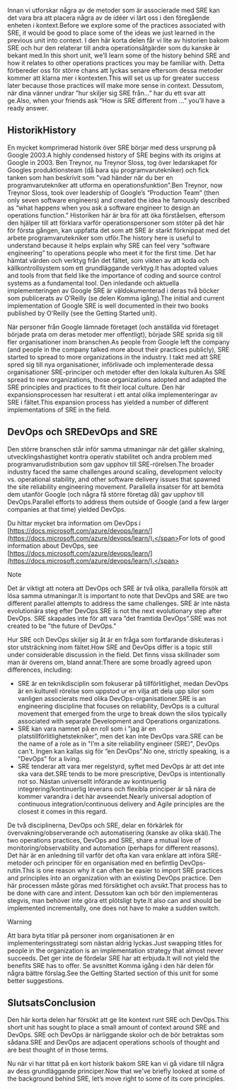 <span data-ttu-id="7bcfa-101">Innan vi utforskar några av de metoder som är associerade med SRE kan det vara bra att placera några av de idéer vi lärt oss i den föregående enheten i kontext.</span><span class="sxs-lookup"><span data-stu-id="7bcfa-101">Before we explore some of the practices associated with SRE, it would be good to place some of the ideas we just learned in the previous unit into context.</span></span> <span data-ttu-id="7bcfa-102">I den här korta delen får vi lite av historien bakom SRE och hur den relaterar till andra operationsåtgärder som du kanske är bekant med.</span><span class="sxs-lookup"><span data-stu-id="7bcfa-102">In this short unit, we’ll learn some of the history behind SRE and how it relates to other operations practices you may be familiar with.</span></span> <span data-ttu-id="7bcfa-103">Detta förbereder oss för större chans att lyckas senare eftersom dessa metoder kommer att klarna mer i kontexten.</span><span class="sxs-lookup"><span data-stu-id="7bcfa-103">This will set us up for greater success later because those practices will make more sense in context.</span></span> <span data-ttu-id="7bcfa-104">Dessutom, när dina vänner undrar ”hur skiljer sig SRE från...” har du ett svar att ge.</span><span class="sxs-lookup"><span data-stu-id="7bcfa-104">Also, when your friends ask “How is SRE different from ...” you’ll have a ready answer.</span></span>

## <a name="history"></a><span data-ttu-id="7bcfa-105">Historik</span><span class="sxs-lookup"><span data-stu-id="7bcfa-105">History</span></span>

<span data-ttu-id="7bcfa-106">En mycket komprimerad historik över SRE börjar med dess ursprung på Google 2003.</span><span class="sxs-lookup"><span data-stu-id="7bcfa-106">A highly condensed history of SRE begins with its origins at Google in 2003.</span></span> <span data-ttu-id="7bcfa-107">Ben Treynor, nu Treynor Sloss, tog över ledarskapet för Googles produktionsteam (då bara sju programvarutekniker) och fick tanken som han beskrivit som ”vad händer när du ber en programvarutekniker att utforma en operationsfunktion”.</span><span class="sxs-lookup"><span data-stu-id="7bcfa-107">Ben Treynor, now Treynor Sloss, took over leadership of Google’s “Production Team” (then only seven software engineers) and created the idea he famously described as “what happens when you ask a software engineer to design an operations function.”</span></span> <span data-ttu-id="7bcfa-108">Historiken här är bra för att öka förståelsen, eftersom den hjälper till att förklara varför operationspersoner som stöter på det här för första gången, kan uppfatta det som att SRE är starkt förknippat med det arbete programvarutekniker som utför.</span><span class="sxs-lookup"><span data-stu-id="7bcfa-108">The history here is useful to understand because it helps explain why SRE can feel very “software engineering” to operations people who meet it for the first time.</span></span> <span data-ttu-id="7bcfa-109">Det har hämtat värden och verktyg från det fältet, som vikten av att koda och källkontrollsystem som ett grundläggande verktyg.</span><span class="sxs-lookup"><span data-stu-id="7bcfa-109">It has adopted values and tools from that field like the importance of coding and source control systems as a fundamental tool.</span></span> <span data-ttu-id="7bcfa-110">Den inledande och aktuella implementeringen av Google SRE är väldokumenterad i deras två böcker som publicerats av O'Reilly (se delen Komma igång).</span><span class="sxs-lookup"><span data-stu-id="7bcfa-110">The initial and current implementation of Google SRE is well documented in their two books published by O'Reilly (see the Getting Started unit).</span></span>

<span data-ttu-id="7bcfa-111">När personer från Google lämnade företaget (och anställda vid företaget började prata om deras metoder mer offentligt), började SRE sprida sig till fler organisationer inom branschen.</span><span class="sxs-lookup"><span data-stu-id="7bcfa-111">As people from Google left the company (and people in the company talked more about their practices publicly), SRE started to spread to more organizations in the industry.</span></span> <span data-ttu-id="7bcfa-112">I takt med att SRE spred sig till nya organisationer, införlivade och implementerade dessa organisationer SRE-principer och metoder efter den lokala kulturen.</span><span class="sxs-lookup"><span data-stu-id="7bcfa-112">As SRE spread to new organizations, those organizations adopted and adapted the SRE principles and practices to fit their local culture.</span></span> <span data-ttu-id="7bcfa-113">Den här expansionsprocessen har resulterat i ett antal olika implementeringar av SRE i fältet.</span><span class="sxs-lookup"><span data-stu-id="7bcfa-113">This expansion process has yielded a number of different implementations of SRE in the field.</span></span> 

## <a name="devops-and-sre"></a><span data-ttu-id="7bcfa-114">DevOps och SRE</span><span class="sxs-lookup"><span data-stu-id="7bcfa-114">DevOps and SRE</span></span>

<span data-ttu-id="7bcfa-115">Den större branschen står inför samma utmaningar när det gäller skalning, utvecklingshastighet kontra operativ stabilitet och andra problem med programvarudistribution som gav upphov till SRE-rörelsen.</span><span class="sxs-lookup"><span data-stu-id="7bcfa-115">The broader industry faced the same challenges around scaling, development velocity vs. operational stability, and other software delivery issues that spawned the site reliability engineering movement.</span></span> <span data-ttu-id="7bcfa-116">Parallella insatser för att bemöta dem utanför Google (och några få större företag då) gav upphov till DevOps.</span><span class="sxs-lookup"><span data-stu-id="7bcfa-116">Parallel efforts to address them outside of Google (and a few larger companies at that time) yielded DevOps.</span></span> 

<span data-ttu-id="7bcfa-117">Du hittar mycket bra information om DevOps i [https://docs.microsoft.com/azure/devops/learn/](https://docs.microsoft.com/azure/devops/learn/).</span><span class="sxs-lookup"><span data-stu-id="7bcfa-117">For lots of good information about DevOps, see [https://docs.microsoft.com/azure/devops/learn/](https://docs.microsoft.com/azure/devops/learn/).</span></span>

> [!NOTE]
> <span data-ttu-id="7bcfa-118">Det är viktigt att notera att DevOps och SRE är två olika, parallella försök att lösa samma utmaningar.</span><span class="sxs-lookup"><span data-stu-id="7bcfa-118">It is important to note that DevOps and SRE are two different parallel attempts to address the same challenges.</span></span> <span data-ttu-id="7bcfa-119">SRE är inte nästa evolutionära steg efter DevOps.</span><span class="sxs-lookup"><span data-stu-id="7bcfa-119">SRE is not the next evolutionary step after DevOps.</span></span> <span data-ttu-id="7bcfa-120">SRE skapades inte för att vara ”det framtida DevOps”.</span><span class="sxs-lookup"><span data-stu-id="7bcfa-120">SRE was not created to be "the future of DevOps."</span></span>

<span data-ttu-id="7bcfa-121">Hur SRE och DevOps skiljer sig åt är en fråga som fortfarande diskuteras i stor utsträckning inom fältet.</span><span class="sxs-lookup"><span data-stu-id="7bcfa-121">How SRE and DevOps differ is a topic still under considerable discussion in the field.</span></span> <span data-ttu-id="7bcfa-122">Det finns vissa skillnader som man är överens om, bland annat:</span><span class="sxs-lookup"><span data-stu-id="7bcfa-122">There are some broadly agreed upon differences, including:</span></span>

- <span data-ttu-id="7bcfa-123">SRE är en teknikdisciplin som fokuserar på tillförlitlighet, medan DevOps är en kulturell rörelse som uppstod ur en vilja att dela upp silor som vanligen associerats med olika DevOps-organisationer.</span><span class="sxs-lookup"><span data-stu-id="7bcfa-123">SRE is an engineering discipline that focuses on reliability, DevOps is a cultural movement that emerged from the urge to break down the silos typically associated with separate Development and Operations organizations.</span></span>
- <span data-ttu-id="7bcfa-124">SRE kan vara namnet på en roll som i ”jag är en platstillförlitlighetstekniker”, men det kan inte DevOps vara.</span><span class="sxs-lookup"><span data-stu-id="7bcfa-124">SRE can be the name of a role as in "I’m a site reliability engineer (SRE)", DevOps can't.</span></span> <span data-ttu-id="7bcfa-125">Ingen kan kallas sig för ”en DevOps”.</span><span class="sxs-lookup"><span data-stu-id="7bcfa-125">No one, strictly speaking, is a "DevOps" for a living.</span></span>
- <span data-ttu-id="7bcfa-126">SRE tenderar att vara mer regelstyrd, syftet med DevOps är att det inte ska vara det.</span><span class="sxs-lookup"><span data-stu-id="7bcfa-126">SRE tends to be more prescriptive, DevOps is intentionally not so.</span></span> <span data-ttu-id="7bcfa-127">Nästan universellt införande av kontinuerlig integrering/kontinuerlig leverans och flexibla principer är så nära de kommer varandra i det här avseendet.</span><span class="sxs-lookup"><span data-stu-id="7bcfa-127">Nearly universal adoption of continuous integration/continuous delivery and Agile principles are the closest it comes in this regard.</span></span>

<span data-ttu-id="7bcfa-128">De två disciplinerna, DevOps och SRE, delar en förkärlek för övervakning/observerande och automatisering (kanske av olika skäl).</span><span class="sxs-lookup"><span data-stu-id="7bcfa-128">The two operations practices, DevOps and SRE, share a mutual love of monitoring/observability and automation (perhaps for different reasons).</span></span> <span data-ttu-id="7bcfa-129">Det här är en anledning till varför det ofta kan vara enklare att införa SRE-metoder och principer för en organisation med en befintlig DevOps-rutin.</span><span class="sxs-lookup"><span data-stu-id="7bcfa-129">This is one reason why it can often be easier to import SRE practices and principles into an organization with an existing DevOps practice.</span></span> <span data-ttu-id="7bcfa-130">Den här processen måste göras med försiktighet och avsikt.</span><span class="sxs-lookup"><span data-stu-id="7bcfa-130">That process has to be done with care and intent.</span></span> <span data-ttu-id="7bcfa-131">Dessutom kan och bör den implementeras stegvis, man behöver inte göra ett plötsligt byte.</span><span class="sxs-lookup"><span data-stu-id="7bcfa-131">It also can and should be implemented incrementally, one does not have to make a sudden switch.</span></span>

> [!WARNING]
> <span data-ttu-id="7bcfa-132">Att bara byta titlar på personer inom organisationen är en implementeringsstrategi som nästan aldrig lyckas.</span><span class="sxs-lookup"><span data-stu-id="7bcfa-132">Just swapping titles for people in the organization is an implementation strategy that almost never succeeds.</span></span> <span data-ttu-id="7bcfa-133">Det ger inte de fördelar SRE har att erbjuda.</span><span class="sxs-lookup"><span data-stu-id="7bcfa-133">It will not yield the benefits SRE has to offer.</span></span> <span data-ttu-id="7bcfa-134">Se avsnittet Komma igång i den här delen för några bättre förslag.</span><span class="sxs-lookup"><span data-stu-id="7bcfa-134">See the Getting Started section of this unit for some better suggestions.</span></span>

## <a name="conclusion"></a><span data-ttu-id="7bcfa-135">Slutsats</span><span class="sxs-lookup"><span data-stu-id="7bcfa-135">Conclusion</span></span>

<span data-ttu-id="7bcfa-136">Den här korta delen har försökt att ge lite kontext runt SRE och DevOps.</span><span class="sxs-lookup"><span data-stu-id="7bcfa-136">This short unit has sought to place a small amount of context around SRE and DevOps.</span></span> <span data-ttu-id="7bcfa-137">SRE och DevOps är närliggande skolor och de bör betraktas som sådana.</span><span class="sxs-lookup"><span data-stu-id="7bcfa-137">SRE and DevOps are adjacent operations schools of thought and are best thought of in those terms.</span></span> 

<span data-ttu-id="7bcfa-138">Nu när vi har tittat på en kort historik bakom SRE kan vi gå vidare till några av dess grundläggande principer.</span><span class="sxs-lookup"><span data-stu-id="7bcfa-138">Now that we've briefly looked at some of the background behind SRE, let’s move right to some of its core principles.</span></span>
